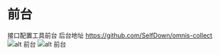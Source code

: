 # 前台
接口配置工具前台
后台地址 https://github.com/SelfDown/omnis-collect
![alt 前台](http://omnis.cenboomh.com/static/img/img_f.jpg)
![alt 前台](http://omnis.cenboomh.com/static/img/img_k.jpg)


